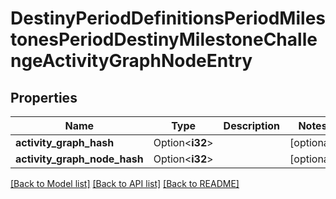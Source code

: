 # DestinyPeriodDefinitionsPeriodMilestonesPeriodDestinyMilestoneChallengeActivityGraphNodeEntry

## Properties

Name | Type | Description | Notes
------------ | ------------- | ------------- | -------------
**activity_graph_hash** | Option<**i32**> |  | [optional]
**activity_graph_node_hash** | Option<**i32**> |  | [optional]

[[Back to Model list]](../README.md#documentation-for-models) [[Back to API list]](../README.md#documentation-for-api-endpoints) [[Back to README]](../README.md)


